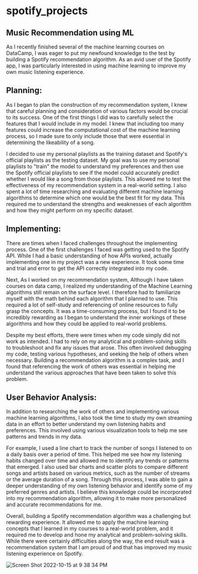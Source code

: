 # spotify_projects
## Music Recommendation using ML

As I recently finished several of the machine learning courses on DataCamp, I was eager to put my newfound knowledge to the test by building a Spotify recommendation algorithm. As an avid user of the Spotify app, I was particularly interested in using machine learning to improve my own music listening experience.

## Planning:

As I began to plan the construction of my recommendation system, I knew that careful planning and consideration of various factors would be crucial to its success. One of the first things I did was to carefully select the features that I would include in my model. I knew that including too many features could increase the computational cost of the machine learning process, so I made sure to only include those that were essential in determining the likeability of a song.

I decided to use my personal playlists as the training dataset and Spotify's official playlists as the testing dataset. My goal was to use my personal playlists to "train" the model to understand my preferences and then use the Spotify official playlists to see if the model could accurately predict whether I would like a song from those playlists. This allowed me to test the effectiveness of my recommendation system in a real-world setting.
I also spent a lot of time researching and evaluating different machine learning algorithms to determine which one would be the best fit for my data. This required me to understand the strengths and weaknesses of each algorithm and how they might perform on my specific dataset. 

## Implementing: 
There are times when I faced challenges throughout the implementing process. One of the first challenges I faced was getting used to the Spotify API. While I had a basic understanding of how APIs worked, actually implementing one in my project was a new experience. It took some time and trial and error to get the API correctly integrated into my code.

Next, As I worked on my recommendation system, Although I have taken courses on data camp, I realized my understanding of the Machine Learning algorithms still remain on the surface level. I therefore had to familiarize myself with the math behind each algorithm that I planned to use. This required a lot of self-study and referencing of online resources to fully grasp the concepts. It was a time-consuming process, but I found it to be incredibly rewarding as I began to understand the inner workings of these algorithms and how they could be applied to real-world problems.

Despite my best efforts, there were times when my code simply did not work as intended. I had to rely on my analytical and problem-solving skills to troubleshoot and fix any issues that arose. This often involved debugging my code, testing various hypotheses, and seeking the help of others when necessary. Building a recommendation algorithm is a complex task, and I found that referencing the work of others was essential in helping me understand the various approaches that have been taken to solve this problem. 

## User Behavior Analysis: 

In addition to researching the work of others and implementing various machine learning algorithms, I also took the time to study my own streaming data in an effort to better understand my own listening habits and preferences. This involved using various visualization tools to help me see patterns and trends in my data.

For example, I used a line chart to track the number of songs I listened to on a daily basis over a period of time. This helped me see how my listening habits changed over time and allowed me to identify any trends or patterns that emerged. I also used bar charts and scatter plots to compare different songs and artists based on various metrics, such as the number of streams or the average duration of a song.
Through this process, I was able to gain a deeper understanding of my own listening behavior and identify some of my preferred genres and artists. I believe this knowledge could be incorporated into my recommendation algorithm, allowing it to make more personalized and accurate recommendations for me.

Overall, building a Spotify recommendation algorithm was a challenging but rewarding experience. It allowed me to apply the machine learning concepts that I learned in my courses to a real-world problem, and it required me to develop and hone my analytical and problem-solving skills. While there were certainly difficulties along the way, the end result was a recommendation system that I am proud of and that has improved my music listening experience on Spotify.

![Screen Shot 2022-10-15 at 9 38 34 PM](https://user-images.githubusercontent.com/114832226/196013847-c4d412f9-5588-495c-a0ce-fc2c29ff88d8.png)
